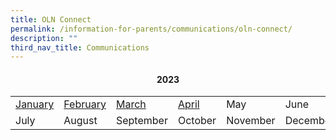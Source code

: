 ```yaml
---
title: OLN Connect
permalink: /information-for-parents/communications/oln-connect/
description: ""
third_nav_title: Communications
---
```

<h4 style="text-align: center;"><strong>2023</strong></h4>
<table class="ive_eobj_center iveo_table ives_tab_simple3">
<tbody>
<tr>
<td><a href="/files/2023Connect/OLN_Connect_P001r1.pdf" rel="noopener">January</a></td>
<td><a href="/files/2023Connect/OLN_Connect_P002.pdf" rel="noopener">February</a></td>
<td><a href="/files/2023Connect/OLN_Connect_P003 (1).pdf" rel="noopener">March</a></td>
<td><a href="/files/2023Connect/OLN_Connect_P004.pdf" rel="noopener">April</a></td>
<td>May</td>
<td>June</td>
</tr>
<tr>
<td>July</td>
<td>August</td>
<td>September</td>
<td>October</td>
<td>November</td>
<td>December</td>
</tr>
</tbody>
</table>